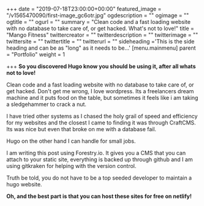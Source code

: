 +++
date = "2019-07-18T23:00:00+00:00"
featured_image = "/v1565470090/first-image_gc6otr.jpg"
ogdescription = ""
ogimage = ""
ogtitle = ""
ogurl = ""
summary = "Clean code and a fast loading website with no database to take care of, or get hacked. What's not to love!"
title = "Mango Fitness"
twittercreator = ""
twitterdescription = ""
twitterimage = ""
twittersite = ""
twittertitle = ""
twitterurl = ""
sideheading ='This is the side heading and can be as "long" as it needs to be...'
[menu.mainmenu]
parent = "Portfolio"
weight = 1

+++
**So you discovered Hugo know you should be using it, after all whats not to love!**

Clean code and a fast loading website with no database to take care of, or get hacked. Don't get me wrong, I love wordpress. Its a freelancers dream machine and it puts food on the table, but sometimes it feels like i am taking a sledgehammer to crack a nut.

I have tried other systems as I chased the holy grail of speed and efficiency for my websites and the closest I came to finding it was through CraftCMS. Its was nice but even that broke on me with a database fail. 

Hugo on the other hand I can handle for small jobs.

I am writing this post using Forestry.io. It gives you a CMS that you can attach to your static site, everything is backed up through github and I am using gitkraken for helping with the version control.

Truth be told, you do not have to be a top seeded developer to maintain a hugo website.

**Oh, and the best part is that you can host these sites for free on netlify!**